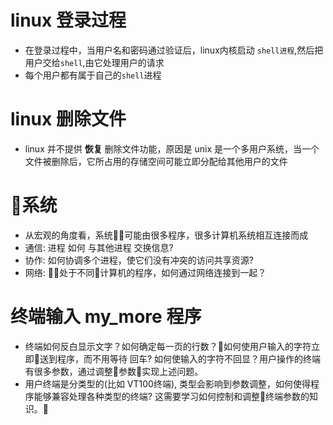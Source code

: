 # linux 登录过程
- 在登录过程中，当用户名和密码通过验证后，linux内核启动 `shell进程`,然后把用户交给`shell`,由它处理用户的请求
- 每个用户都有属于自己的`shell`进程

# linux 删除文件
- linux 并不提供 **恢复** 删除文件功能，原因是 unix 是一个多用户系统，当一个文件被删除后，它所占用的存储空间可能立即分配给其他用户的文件

# 系统
- 从宏观的角度看，系统可能由很多程序，很多计算机系统相互连接而成
- 通信: 进程 如何 与其他进程 交换信息?
- 协作: 如何协调多个进程，使它们没有冲突的访问共享资源?
- 网络: 处于不同计算机的程序，如何通过网络连接到一起？

# 终端输入 my_more 程序
- 终端如何反白显示文字？如何确定每一页的行数？如何使用户输入的字符立即送到程序，而不用等待 回车? 如何使输入的字符不回显？用户操作的终端有很多参数，通过调整参数实现上述问题。
- 用户终端是分类型的(比如 VT100终端), 类型会影响到参数调整，如何使得程序能够兼容处理各种类型的终端? 这需要学习如何控制和调整终端参数的知识。